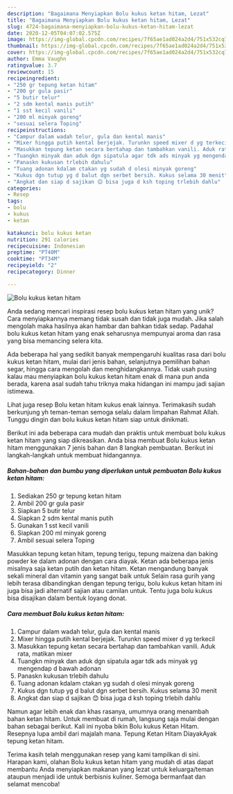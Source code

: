 ```yaml
---
description: "Bagaimana Menyiapkan Bolu kukus ketan hitam, Lezat"
title: "Bagaimana Menyiapkan Bolu kukus ketan hitam, Lezat"
slug: 4724-bagaimana-menyiapkan-bolu-kukus-ketan-hitam-lezat
date: 2020-12-05T04:07:02.575Z
image: https://img-global.cpcdn.com/recipes/7f65ae1ad024a2d4/751x532cq70/bolu-kukus-ketan-hitam-foto-resep-utama.jpg
thumbnail: https://img-global.cpcdn.com/recipes/7f65ae1ad024a2d4/751x532cq70/bolu-kukus-ketan-hitam-foto-resep-utama.jpg
cover: https://img-global.cpcdn.com/recipes/7f65ae1ad024a2d4/751x532cq70/bolu-kukus-ketan-hitam-foto-resep-utama.jpg
author: Emma Vaughn
ratingvalue: 3.7
reviewcount: 15
recipeingredient:
- "250 gr tepung ketan hitam"
- "200 gr gula pasir"
- "5 butir telur"
- "2 sdm kental manis putih"
- "1 sst kecil vanili"
- "200 ml minyak goreng"
- "sesuai selera Toping"
recipeinstructions:
- "Campur dalam wadah telur, gula dan kental manis"
- "Mixer hingga putih kental berjejak. Turunkn speed mixer d yg terkecil"
- "Masukkan tepung ketan secara bertahap dan tambahkan vanili. Aduk rata, matikan mixer"
- "Tuangkn minyak dan aduk dgn sipatula agar tdk ads minyak yg mengendap d bawah adonan"
- "Panaskn kukusan trlebih dahulu"
- "Tuang adonan kdalam ctakan yg sudah d olesi minyak goreng"
- "Kukus dgn tutup yg d balut dgn serbet bersih. Kukus selama 30 menit"
- "Angkat dan siap d sajikan 😊 bisa juga d ksh toping trlebih dahlu"
categories:
- Resep
tags:
- bolu
- kukus
- ketan

katakunci: bolu kukus ketan 
nutrition: 291 calories
recipecuisine: Indonesian
preptime: "PT40M"
cooktime: "PT34M"
recipeyield: "2"
recipecategory: Dinner

---
```



![Bolu kukus ketan hitam](https://img-global.cpcdn.com/recipes/7f65ae1ad024a2d4/751x532cq70/bolu-kukus-ketan-hitam-foto-resep-utama.jpg)

Anda sedang mencari inspirasi resep bolu kukus ketan hitam yang unik? Cara menyiapkannya memang tidak susah dan tidak juga mudah. Jika salah mengolah maka hasilnya akan hambar dan bahkan tidak sedap. Padahal bolu kukus ketan hitam yang enak seharusnya mempunyai aroma dan rasa yang bisa memancing selera kita.

Ada beberapa hal yang sedikit banyak mempengaruhi kualitas rasa dari bolu kukus ketan hitam, mulai dari jenis bahan, selanjutnya pemilihan bahan segar, hingga cara mengolah dan menghidangkannya. Tidak usah pusing kalau mau menyiapkan bolu kukus ketan hitam enak di mana pun anda berada, karena asal sudah tahu triknya maka hidangan ini mampu jadi sajian istimewa.

Lihat juga resep Bolu ketan hitam kukus enak lainnya. Terimakasih sudah berkunjung yh teman-teman semoga selalu dalam limpahan Rahmat Allah. Tunggu dingin dan bolu kukus ketan hitam siap untuk dinikmati.


Berikut ini ada beberapa cara mudah dan praktis untuk membuat bolu kukus ketan hitam yang siap dikreasikan. Anda bisa membuat Bolu kukus ketan hitam menggunakan 7 jenis bahan dan 8 langkah pembuatan. Berikut ini langkah-langkah untuk membuat hidangannya.

<!--inarticleads1-->

##### Bahan-bahan dan bumbu yang diperlukan untuk pembuatan Bolu kukus ketan hitam:

1. Sediakan 250 gr tepung ketan hitam
1. Ambil 200 gr gula pasir
1. Siapkan 5 butir telur
1. Siapkan 2 sdm kental manis putih
1. Gunakan 1 sst kecil vanili
1. Siapkan 200 ml minyak goreng
1. Ambil sesuai selera Toping


Masukkan tepung ketan hitam, tepung terigu, tepung maizena dan baking powder ke dalam adonan dengan cara diayak. Ketan ada beberapa jenis misalnya saja ketan putih dan ketan hitam. Ketan mengandung banyak sekali mineral dan vitamin yang sangat baik untuk Selain rasa gurih yang lebih terasa dibandingkan dengan tepung terigu, bolu kukus ketan hitam ini juga bisa jadi alternatif sajian atau camilan untuk. Tentu juga bolu kukus bisa disajikan dalam bentuk loyang donat. 

<!--inarticleads2-->

##### Cara membuat Bolu kukus ketan hitam:

1. Campur dalam wadah telur, gula dan kental manis
1. Mixer hingga putih kental berjejak. Turunkn speed mixer d yg terkecil
1. Masukkan tepung ketan secara bertahap dan tambahkan vanili. Aduk rata, matikan mixer
1. Tuangkn minyak dan aduk dgn sipatula agar tdk ads minyak yg mengendap d bawah adonan
1. Panaskn kukusan trlebih dahulu
1. Tuang adonan kdalam ctakan yg sudah d olesi minyak goreng
1. Kukus dgn tutup yg d balut dgn serbet bersih. Kukus selama 30 menit
1. Angkat dan siap d sajikan 😊 bisa juga d ksh toping trlebih dahlu


Namun agar lebih enak dan khas rasanya, umumnya orang menambah bahan ketan hitam. Untuk membuat di rumah, langsung saja mulai dengan bahan sebagai berikut. Kali ini nyoba bikin Bolu kukus Ketan Hitam. Resepnya lupa ambil dari majalah mana. Tepung Ketan Hitam DiayakAyak tepung ketan hitam. 

Terima kasih telah menggunakan resep yang kami tampilkan di sini. Harapan kami, olahan Bolu kukus ketan hitam yang mudah di atas dapat membantu Anda menyiapkan makanan yang lezat untuk keluarga/teman ataupun menjadi ide untuk berbisnis kuliner. Semoga bermanfaat dan selamat mencoba!
